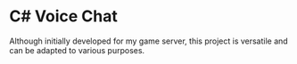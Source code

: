 # C# Voice Chat
Although initially developed for my game server, this project is versatile and can be adapted to various purposes.


